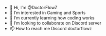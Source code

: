 - 👋 Hi, I’m @DoctorFlowZ
- 👀 I’m interested in Gaming and Sports
- 🌱 I’m currently learning how coding works
- 💞️ I’m looking to collaborate on Discord server
- 📫 How to reach me Discord doctorflowz


<!---
DoctorFlowZ/DoctorFlowZ is a ✨ special ✨ repository because its `README.md` (this file) appears on your GitHub profile.
You can click the Preview link to take a look at your changes.
--->
